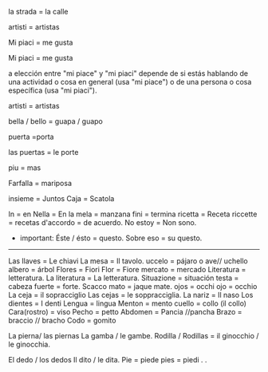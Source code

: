 
la strada = la calle

artisti = artistas

Mi piaci = me gusta

Mi piaci = me gusta 

a elección entre "mi piace" y "mi piaci" depende de si estás hablando de una actividad o cosa en general (usa "mi piace") o de una persona o cosa específica (usa "mi piaci").

artisti = artistas

bella / bello = guapa / guapo

puerta =porta

las puertas = le porte

piu = mas


Farfalla = mariposa

insieme = Juntos
Caja = Scatola

In = en
Nella = En la
mela = manzana
fini = termina
ricetta = Receta
riccette = recetas
d'accordo = de acuerdo.
No estoy = Non sono.

* important:
 Éste / ésto = questo.
 Sobre eso = su questo.
 
 <hr>

 Las llaves = Le chiavi
 La mesa = Il tavolo.
 uccelo = pájaro  o ave// uchello
albero = árbol
Flores = Fiori
Flor =  Fiore
mercato = mercado
Literatura = letteratura.
La literatura = La letteratura.
Situazione = situación
testa = cabeza
fuerte = forte.
Scacco mato = jaque mate.
ojos = occhi
ojo = occhio
La ceja = il sopracciglio
Las cejas = le soppracciglia.
La nariz = Il naso
Los dientes = I denti
Lengua = lingua
Menton = mento
cuello = collo (il collo)
Cara(rostro) = viso
Pecho = petto
Abdomen = Pancia //pancha
Brazo = braccio // bracho
Codo = gomito

La pierna/ las piernas
La gamba / le gambe.
Rodilla / Rodillas = il ginocchio / le ginocchia.

El dedo / los dedos 
Il dito / le dita.
Pie = piede
pies = piedi
.
.